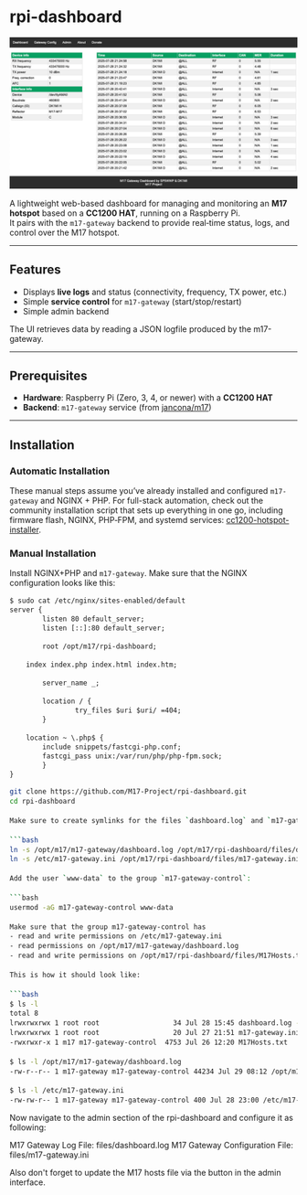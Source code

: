 # rpi-dashboard

![preview](/screenshot.jpg)

A lightweight web-based dashboard for managing and monitoring an **M17 hotspot** based on a **CC1200 HAT**, running on a Raspberry Pi.  
It pairs with the `m17-gateway` backend to provide real‑time status, logs, and control over the M17 hotspot.

---

## Features

- Displays **live logs** and status (connectivity, frequency, TX power, etc.)
- Simple **service control** for `m17-gateway` (start/stop/restart)
- Simple admin backend

The UI retrieves data by reading a JSON logfile produced by the m17-gateway.

---

## Prerequisites

- **Hardware**: Raspberry Pi (Zero, 3, 4, or newer) with a **CC1200 HAT**  
- **Backend**: `m17-gateway` service (from [jancona/m17](https://github.com/jancona/m17/tree/master/cmd/m17-gateway))  

---

## Installation

### Automatic Installation

These manual steps assume you’ve already installed and configured `m17-gateway` and NGINX + PHP. For full-stack automation, check out the community installation script that sets up everything in one go, including firmware flash, NGINX, PHP‑FPM, and systemd services: [cc1200-hotspot-installer](https://github.com/DK1MI/cc1200-hotspot-installer).

### Manual Installation

Install NGINX+PHP and `m17-gateway`. Make sure that the NGINX configuration looks like this:

```
$ sudo cat /etc/nginx/sites-enabled/default
server {
        listen 80 default_server;
        listen [::]:80 default_server;

        root /opt/m17/rpi-dashboard;

	index index.php index.html index.htm;

        server_name _;

        location / {
                try_files $uri $uri/ =404;
        }

	location ~ \.php$ {
		include snippets/fastcgi-php.conf;
		fastcgi_pass unix:/var/run/php/php-fpm.sock;
        }
}
```

```bash
git clone https://github.com/M17-Project/rpi-dashboard.git
cd rpi-dashboard

Make sure to create symlinks for the files `dashboard.log` and `m17-gateway.ini` as NGINX is unable to access any files outside its document root. The following commands assume that your are using `/opt/m17/rpi-dashboard` as document root.

```bash
ln -s /opt/m17/m17-gateway/dashboard.log /opt/m17/rpi-dashboard/files/dashboard.log
ln -s /etc/m17-gateway.ini /opt/m17/rpi-dashboard/files/m17-gateway.ini

Add the user `www-data` to the group `m17-gateway-control`:

```bash
usermod -aG m17-gateway-control www-data

Make sure that the group m17-gateway-control has
- read and write permissions on /etc/m17-gateway.ini
- read permissions on /opt/m17/m17-gateway/dashboard.log
- read and write permissions on /opt/m17/rpi-dashboard/files/M17Hosts.txt

This is how it should look like:

```bash
$ ls -l
total 8
lrwxrwxrwx 1 root root                  34 Jul 28 15:45 dashboard.log -> /opt/m17/m17-gateway/dashboard.log
lrwxrwxrwx 1 root root                  20 Jul 27 21:51 m17-gateway.ini -> /etc/m17-gateway.ini
-rwxrwxr-x 1 m17 m17-gateway-control  4753 Jul 26 12:20 M17Hosts.txt

$ ls -l /opt/m17/m17-gateway/dashboard.log
-rw-r--r-- 1 m17-gateway m17-gateway-control 44234 Jul 29 08:12 /opt/m17/m17-gateway/dashboard.log

$ ls -l /etc/m17-gateway.ini
-rw-rw-r-- 1 m17-gateway m17-gateway-control 400 Jul 28 23:00 /etc/m17-gateway.ini
```

Now navigate to the admin section of the rpi-dashboard and configure it as following:

M17 Gateway Log File: files/dashboard.log
M17 Gateway Configuration File: files/m17-gateway.ini

Also don't forget to update the M17 hosts file via the button in the admin interface.
